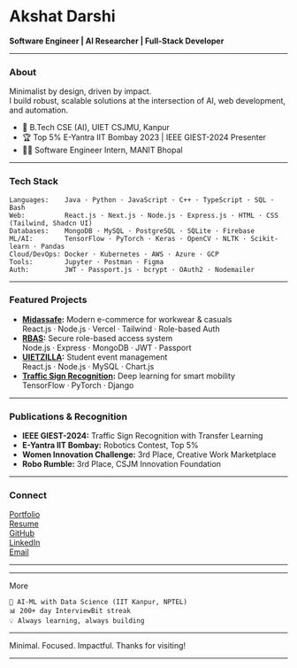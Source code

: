 
  


# Akshat Darshi

**Software Engineer | AI Researcher | Full-Stack Developer**

---

### About

Minimalist by design, driven by impact.  
I build robust, scalable solutions at the intersection of AI, web development, and automation.

- 🏫 B.Tech CSE (AI), UIET CSJMU, Kanpur  
- 🏆 Top 5% E-Yantra IIT Bombay 2023 | IEEE GIEST-2024 Presenter  
- 🧑‍💻 Software Engineer Intern, MANIT Bhopal

---

### Tech Stack

```text
Languages:    Java · Python · JavaScript · C++ · TypeScript · SQL · Bash
Web:          React.js · Next.js · Node.js · Express.js · HTML · CSS (Tailwind, Shadcn UI)
Databases:    MongoDB · MySQL · PostgreSQL · SQLite · Firebase
ML/AI:        TensorFlow · PyTorch · Keras · OpenCV · NLTK · Scikit-learn · Pandas
Cloud/DevOps: Docker · Kubernetes · AWS · Azure · GCP
Tools:        Jupyter · Postman · Figma
Auth:         JWT · Passport.js · bcrypt · OAuth2 · Nodemailer
```

---

### Featured Projects

- **[Midassafe](https://midassafe.vercel.app/):** Modern e-commerce for workwear & casuals  
  React.js · Node.js · Vercel · Tailwind · Role-based Auth
- **[RBAS](https://github.com/akshatdarshi/RBAS):** Secure role-based access system  
  Node.js · Express · MongoDB · JWT · Passport
- **[UIETZILLA](https://uietzilla.vercel.app/):** Student event management  
  React.js · Node.js · MySQL · Chart.js
- **[Traffic Sign Recognition](https://github.com/akshatdarshi/Traffic-Sign-Recognition):** Deep learning for smart mobility  
  TensorFlow · PyTorch · Django

---

### Publications & Recognition

- **IEEE GIEST-2024:** Traffic Sign Recognition with Transfer Learning  
- **E-Yantra IIT Bombay:** Robotics Contest, Top 5%  
- **Women Innovation Challenge:** 3rd Place, Creative Work Marketplace  
- **Robo Rumble:** 3rd Place, CSJM Innovation Foundation

---

### Connect

[Portfolio](https://midassafe.vercel.app/)  
[Resume](https://drive.google.com/file/d/1MdwtskxZx5_aKeqrCXquc_smaXfe6mg_/view?usp=drivesdk)  
[GitHub](https://github.com/milliondreamsblog)  
[LinkedIn](https://www.linkedin.com/in/akshat-darshi)  
[Email](mailto:akshatsan23@gmail.com)

---


  
  


---


  More
  
    🏅 AI-ML with Data Science (IIT Kanpur, NPTEL)
    📊 200+ day InterviewBit streak
    💡 Always learning, always building
  


---


  Minimal. Focused. Impactful.  Thanks for visiting!


---

